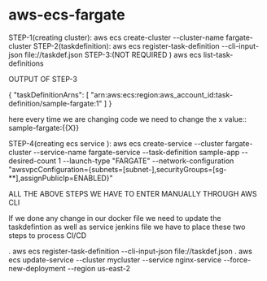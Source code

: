 # aws-ecs-fargate

STEP-1(creating cluster): aws ecs create-cluster --cluster-name fargate-cluster
STEP-2(taskdefinition): aws ecs register-task-definition --cli-input-json file://taskdef.json
STEP-3:(NOT REQUIRED ) aws ecs list-task-definitions

OUTPUT OF STEP-3

{ "taskDefinitionArns": [ "arn:aws:ecs:region:aws_account_id:task-definition/sample-fargate:1" ] }

here every time we are changing code we need to change the x value:: sample-fargate:{{X}}

STEP-4(creating ecs service ): aws ecs create-service --cluster fargate-cluster --service-name fargate-service --task-definition sample-app --desired-count 1 --launch-type "FARGATE" --network-configuration "awsvpcConfiguration={subnets=[subnet-],securityGroups=[sg-**],assignPublicIp=ENABLED}"

ALL THE ABOVE STEPS WE HAVE TO ENTER MANUALLY THROUGH AWS CLI

If we done any change in our docker file we need to update the taskdefintion as well as service jenkins file we have to place these two steps to process CI/CD

. aws ecs register-task-definition --cli-input-json file://taskdef.json
. aws ecs update-service --cluster mycluster --service nginx-service --force-new-deployment --region us-east-2
